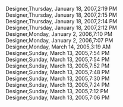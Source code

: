 ﻿Designer,Thursday, January 18, 2007,2:19 PM  Designer,Thursday, January 18, 2007,2:15 PM  Designer,Thursday, January 18, 2007,2:14 PM  Designer,Thursday, January 18, 2007,2:12 PM  Designer,Monday, January 2, 2006,7:10 PM  Designer,Monday, January 2, 2006,7:07 PM  Designer,Monday, March 14, 2005,3:19 AM  Designer,Sunday, March 13, 2005,7:54 PM  Designer,Sunday, March 13, 2005,7:54 PM  Designer,Sunday, March 13, 2005,7:52 PM  Designer,Sunday, March 13, 2005,7:48 PM  Designer,Sunday, March 13, 2005,7:30 PM  Designer,Sunday, March 13, 2005,7:24 PM  Designer,Sunday, March 13, 2005,7:12 PM  Designer,Sunday, March 13, 2005,7:06 PM
